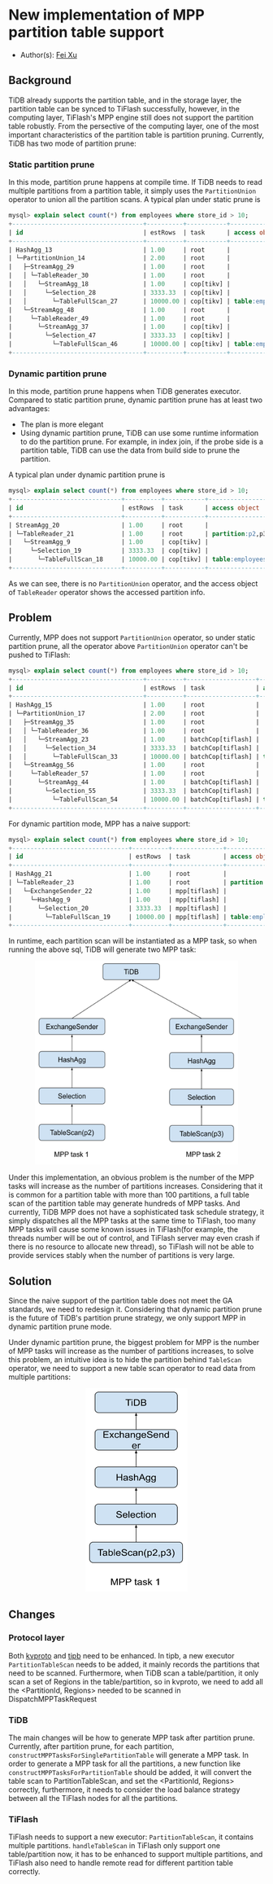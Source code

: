 # New implementation of MPP partition table support

- Author(s): [Fei Xu](http://github.com/windtalker)

## Background

TiDB already supports the partition table, and in the storage layer, the partition table can be synced to TiFlash successfully, however, in the computing layer, TiFlash's MPP engine still does not support the partition table robustly. From the persective of the computing layer, one of the most important characteristics of the partition table is partition pruning. Currently, TiDB has two mode of partition prune:

### Static partition prune

In this mode, partition prune happens at compile time. If TiDB needs to read multiple partitions from a partition table, it simply uses the `PartitionUnion` operator to union all the partition scans. A typical plan under static prune is

```sql
mysql> explain select count(*) from employees where store_id > 10;
+------------------------------------+----------+-----------+-------------------------------+-----------------------------------+
| id                                 | estRows  | task      | access object                 | operator info                     |
+------------------------------------+----------+-----------+-------------------------------+-----------------------------------+
| HashAgg_13                         | 1.00     | root      |                               | funcs:count(Column#10)->Column#9  |
| └─PartitionUnion_14                | 2.00     | root      |                               |                                   |
|   ├─StreamAgg_29                   | 1.00     | root      |                               | funcs:count(Column#12)->Column#10 |
|   │ └─TableReader_30               | 1.00     | root      |                               | data:StreamAgg_18                 |
|   │   └─StreamAgg_18               | 1.00     | cop[tikv] |                               | funcs:count(1)->Column#12         |
|   │     └─Selection_28             | 3333.33  | cop[tikv] |                               | gt(test.employees.store_id, 10)   |
|   │       └─TableFullScan_27       | 10000.00 | cop[tikv] | table:employees, partition:p2 | keep order:false, stats:pseudo    |
|   └─StreamAgg_48                   | 1.00     | root      |                               | funcs:count(Column#14)->Column#10 |
|     └─TableReader_49               | 1.00     | root      |                               | data:StreamAgg_37                 |
|       └─StreamAgg_37               | 1.00     | cop[tikv] |                               | funcs:count(1)->Column#14         |
|         └─Selection_47             | 3333.33  | cop[tikv] |                               | gt(test.employees.store_id, 10)   |
|           └─TableFullScan_46       | 10000.00 | cop[tikv] | table:employees, partition:p3 | keep order:false, stats:pseudo    |
+------------------------------------+----------+-----------+-------------------------------+-----------------------------------+

```

### Dynamic partition prune

In this mode, partition prune happens when TiDB generates executor. Compared to static partition prune, dynamic partition prune has at least two advantages:

- The plan is more elegant
- Using dynamic partition prune, TiDB can use some runtime information to do the partition prune. For example, in index join, if the probe side is a partition table, TiDB can use the data from build side to prune the partition.

A typical plan under dynamic partition prune is

```sql
mysql> explain select count(*) from employees where store_id > 10;
+------------------------------+----------+-----------+-----------------+----------------------------------+
| id                           | estRows  | task      | access object   | operator info                    |
+------------------------------+----------+-----------+-----------------+----------------------------------+
| StreamAgg_20                 | 1.00     | root      |                 | funcs:count(Column#11)->Column#9 |
| └─TableReader_21             | 1.00     | root      | partition:p2,p3 | data:StreamAgg_9                 |
|   └─StreamAgg_9              | 1.00     | cop[tikv] |                 | funcs:count(1)->Column#11        |
|     └─Selection_19           | 3333.33  | cop[tikv] |                 | gt(test.employees.store_id, 10)  |
|       └─TableFullScan_18     | 10000.00 | cop[tikv] | table:employees | keep order:false, stats:pseudo   |
+------------------------------+----------+-----------+-----------------+----------------------------------+

```

As we can see, there is no `PartitionUnion` operator, and the access object of `TableReader` operator shows the accessed partition info.

## Problem

Currently, MPP does not support `PartitionUnion` operator, so under static partition prune, all the operator above `PartitionUnion` operator can't be pushed to TiFlash:

```sql
mysql> explain select count(*) from employees where store_id > 10;
+------------------------------------+----------+-------------------+-------------------------------+-----------------------------------+
| id                                 | estRows  | task              | access object                 | operator info                     |
+------------------------------------+----------+-------------------+-------------------------------+-----------------------------------+
| HashAgg_15                         | 1.00     | root              |                               | funcs:count(Column#10)->Column#9  |
| └─PartitionUnion_17                | 2.00     | root              |                               |                                   |
|   ├─StreamAgg_35                   | 1.00     | root              |                               | funcs:count(Column#12)->Column#10 |
|   │ └─TableReader_36               | 1.00     | root              |                               | data:StreamAgg_23                 |
|   │   └─StreamAgg_23               | 1.00     | batchCop[tiflash] |                               | funcs:count(1)->Column#12         |
|   │     └─Selection_34             | 3333.33  | batchCop[tiflash] |                               | gt(test.employees.store_id, 10)   |
|   │       └─TableFullScan_33       | 10000.00 | batchCop[tiflash] | table:employees, partition:p2 | keep order:false, stats:pseudo    |
|   └─StreamAgg_56                   | 1.00     | root              |                               | funcs:count(Column#14)->Column#10 |
|     └─TableReader_57               | 1.00     | root              |                               | data:StreamAgg_44                 |
|       └─StreamAgg_44               | 1.00     | batchCop[tiflash] |                               | funcs:count(1)->Column#14         |
|         └─Selection_55             | 3333.33  | batchCop[tiflash] |                               | gt(test.employees.store_id, 10)   |
|           └─TableFullScan_54       | 10000.00 | batchCop[tiflash] | table:employees, partition:p3 | keep order:false, stats:pseudo    |
+------------------------------------+----------+-------------------+-------------------------------+-----------------------------------+

```

For dynamic partition mode, MPP has a naive support:

```sql
mysql> explain select count(*) from employees where store_id > 10;
+--------------------------------+----------+--------------+-----------------+---------------------------------------------------------+
| id                             | estRows  | task         | access object   | operator info                                           |
+--------------------------------+----------+--------------+-----------------+---------------------------------------------------------+
| HashAgg_21                     | 1.00     | root         |                 | funcs:count(Column#11)->Column#9                        |
| └─TableReader_23               | 1.00     | root         | partition:p2,p3 | data:ExchangeSender_22                                  |
|   └─ExchangeSender_22          | 1.00     | mpp[tiflash] |                 | ExchangeType: PassThrough                               |
|     └─HashAgg_9                | 1.00     | mpp[tiflash] |                 | funcs:count(1)->Column#11                               |
|       └─Selection_20           | 3333.33  | mpp[tiflash] |                 | gt(test.employees.store_id, 10)                         |
|         └─TableFullScan_19     | 10000.00 | mpp[tiflash] | table:employees | keep order:false, stats:pseudo                          |
+--------------------------------+----------+--------------+-----------------+---------------------------------------------------------+

```

In runtime, each partition scan will be instantiated as a MPP task, so when running the above sql, TiDB will generate two MPP task:

<p align="center">
  <img src="./images/original-mpp-partition.svg" alt="original mpp task for partition table" width="400" height="400">
</p>
Under this implementation, an obvious problem is the number of the MPP tasks will increase as the number of partitions increases. Considering that it is common for a partition table with more than 100 partitions, a full table scan of the partition table may generate hundreds of MPP tasks. And currently, TiDB MPP does not have a sophisticated task schedule strategy, it simply dispatches all the MPP tasks at the same time to TiFlash, too many MPP tasks will cause some known issues in TiFlash(for example, the threads number will be out of control, and TiFlash server may even crash if there is no resource to allocate new thread), so TiFlash will not be able to provide services stably when the number of partitions is very large.

## Solution

Since the naive support of the partition table does not meet the GA standards, we need to redesign it. Considering that dynamic partition prune is the future of TiDB's partition prune strategy, we only support MPP in dynamic partition prune mode.

Under dynamic partition prune, the biggest problem for MPP is the number of MPP tasks will increase as the number of partitions increases, to solve this problem, an intuitive idea is to hide the partition behind `TableScan` operator, we need to support a new table scan operator to read data from multiple partitions:

<p align="center">
  <img src="./images/new-mpp-partition.svg" alt="new mpp task for partition table" width="200" height="400">
</p>

## Changes

### Protocol layer

Both [kvproto](https://github.com/pingcap/kvproto) and [tipb](https://github.com/pingcap/tipb) need to be enhanced. In tipb, a new executor `PartitionTableScan` needs to be added, it mainly records the partitions that need to be scanned. Furthermore, when TiDB scan a table/partition, it only scan a set of Regions in the table/partition, so in kvproto, we need to add all the <PartitionId, Regions> needed to be scanned in DispatchMPPTaskRequest

### TiDB

The main changes will be how to generate MPP task after partition prune. Currently, after partition prune, for each partition, `constructMPPTasksForSinglePartitionTable` will generate a MPP task. In order to generate a MPP task for all the partitions, a new function like `constructMPPTasksForPartitionTable` should be added, it will convert the table scan to PartitionTableScan, and set the <PartitionId, Regions> correctly, furthermore, it needs to consider the load balance strategy between all the TiFlash nodes for all the partitions.

### TiFlash

TiFlash needs to support a new executor: `PartitionTableScan`, it contains multiple partitions.  `handleTableScan` in TiFlash only support one table/partition now, it has to be enhanced to support multiple partitions, and TiFlash also need to handle remote read for different partition table correctly.
